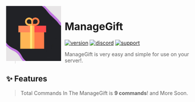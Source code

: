 <img width="150" height="150" style="float: left; margin: 0 10px 0 0;" alt="ManageGift" src="./assets/logo.png">  

# ManageGift

[![version](https://img.shields.io/github/package-json/v/Hadi-Koubeissi/id-code-?color=%23dd2349&style=for-the-badge)](https://github.com/Hadi-Koubeissi/ManageGift)
[![discord](https://img.shields.io/discord/710852417100578849?color=blue&label=DISCORD&style=for-the-badge)](https://discord.gg/7XfV4Md)
[![support](https://img.shields.io/badge/SUPPORT-BY%20PAYPAL-orange?style=for-the-badge)](https://paypal.me/Hadikob)
> ManageGift is very easy and simple for use on your server!.

## ✨  Features
> Total Commands In The ManageGift is **9 commands**! and More Soon.
